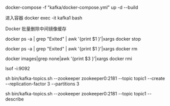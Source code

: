docker-compose -f "kafka/docker-compose.yml" up -d --build

进入容器  docker exec -it kafka1 bash

Docker 批量删除中间镜像缓存

docker ps -a | grep "Exited" | awk '{print $1 }'|xargs docker stop

docker ps -a | grep "Exited" | awk '{print $1 }'|xargs docker rm

docker images|grep none|awk '{print $3 }'|xargs docker rmi

lsof -i:9092

sh bin/kafka-topics.sh --zookeeper zookeeper0:2181 --topic topic1 --create --replication-factor 3 --partitions 3

sh bin/kafka-topics.sh --zookeeper zookeeper0:2181 --topic topic1 --describe


